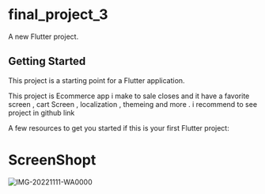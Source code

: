# final_project_3

A new Flutter project.

## Getting Started

This project is a starting point for a Flutter application.

This project is Ecommerce app  i make to sale closes and it have a favorite screen , cart Screen , localization , themeing and more .
i recommend to see project in github link 

A few resources to get you started if this is your first Flutter project:






# ScreenShopt

![IMG-20221111-WA0000](https://user-images.githubusercontent.com/106115385/201360608-af70af32-f927-47d7-b87f-d4823cd9bfde.jpg)
